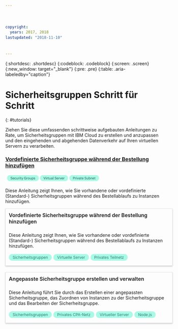 ```yaml
---



copyright:
  years: 2017, 2018
lastupdated: "2018-11-10"


---
```


{:shortdesc: .shortdesc}
{:codeblock: .codeblock}
{:screen: .screen}
{:new_window: target="_blank"}
{:pre: .pre}
{:table: .aria-labeledby="caption"}

# Sicherheitsgruppen Schritt für Schritt
{: #tutorials}

Ziehen Sie diese umfassenden schrittweise aufgebauten Anleitungen zu Rate, um Sicherheitsgruppen mit IBM Cloud zu erstellen und anzupassen und den eingehenden und abgehenden Datenverkehr auf Ihren virtuellen Servern zu verarbeiten. 

### [Vordefinierte Sicherheitsgruppe während der Bestellung hinzufügen](add-existing-sg.html)
<img src="images/tutorial-reqs.png" alt="drawing" style="width: 300px;"/>

Diese Anleitung zeigt Ihnen, wie Sie vorhandene oder vordefinierte (Standard-) Sicherheitsgruppen während des Bestellablaufs zu Instanzen hinzufügen.


<style>
    .solutionBox {
        margin: 0 10px 20px 0 !important;
        padding: 10px !important;
        width: 100% !important;
        border: 1px #dfe3e6 solid !important;
        box-shadow: 0px 2px 4px 0px rgba(0,0,0,0.2) !important;
    }
    .solutionBoxContainer {
    }
    .solutionBoxTitle {
      margin: 0rem !important;
      font-size: 16px !important;
      margin-bottom: 10px !important;
      font-weight: 600 !important;
    }
    .tag-filter.category {
        background: #aaf9e6 !important;
        color: #238070 !important;
    }
    .tag-filter {
        padding: 3px 12px !important;
        font-size: 12px !important;
        margin-right: 1px !important;
        border-radius: 10px !important;
        white-space: nowrap !important;
        line-height: 1.8rem !important;
    }
    .solutionBoxDescription {
        display:flex !important;
        flex-wrap: wrap !important;
    }
   .solutionBoxTitle a {
      text-decoration-line:none !important;
    }
    .descriptionContainer {
        flex-grow: 1 !important;
        width: 200px !important;
    }
    .architectureDiagramContainer {
        width: 300px !important;
        padding: 0 10px !important;
    }
    .architectureDiagram {
        max-height: 200px !important;
        padding: 5px !important;
    }
</style>

<div class = "solutionBox">
        <h3 id="scalable-webapp-kubernetes.html" class="solutionBoxTitle">
            <a href = "add-existing-sg.html">Vordefinierte Sicherheitsgruppe während der Bestellung hinzufügen</a>
        </h3>
        <div class="solutionBoxDescription">
            <div class="descriptionContainer">
                <p>Diese Anleitung zeigt Ihnen, wie Sie vorhandene oder vordefinierte (Standard-) Sicherheitsgruppen während des Bestellablaufs zu Instanzen hinzufügen.</p>
                    <span class="tag-filter category">Sicherheitsgruppen</span>
                    <span class="tag-filter category">Virtuelle Server</span>
                    <span class="tag-filter category">Privates Teilnetz</span>
    </div>
  </div>
  </div>

<div class = "solutionBoxContainer">
    <div class = "solutionBox">
        <h3 id="custom-security-group.html" class="solutionBoxTitle">
            <a href = "custom-security-group.html">Angepasste Sicherheitsgruppe erstellen und verwalten</a>
        </h3>
        <div class="solutionBoxDescription">
            <div class="descriptionContainer">
                <p>Diese Anleitung führt Sie durch das Erstellen einer angepassten Sicherheitsgruppe, das Zuordnen von Instanzen zu der Sicherheitsgruppe und das Bearbeiten der Sicherheitsgruppe.</p>
                 <span class="tag-filter category">Sicherheitsgruppen</span>
                 <span class="tag-filter category">Privates CPA-Netz</span>
                 <span class="tag-filter category">Virtueller Server</span>
                 <span class="tag-filter category">Node.js</span>
    </div>
 </div>
 </div>
    </div>
